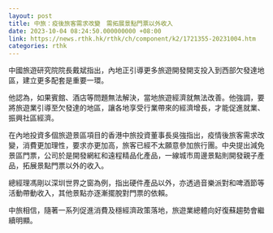 ```yaml
---
layout: post
title: 中旅：疫後旅客需求改變　需拓展景點門票以外收入
date: 2023-10-04 08:24:50.000000000 +08:00
link: https://news.rthk.hk/rthk/ch/component/k2/1721355-20231004.htm
categories: rthk
---
```


中國旅遊研究院院長戴斌指出，內地正引導更多旅遊開發開支投入到西部欠發達地區，建立更多配套是重要一環。

他認為，如果賓館、酒店等問題無法解決，當地旅遊經濟就無法改善。他強調，要將旅遊業引導至欠發達的地區，讓各地享受行業帶來的經濟增長，才能促進就業、振興社區經濟。

在內地投資多個旅遊景區項目的香港中旅投資董事長吳強指出，疫情後旅客需求改變，消費更加理性，要求亦更加高，旅客已經不太願意參加旅行團。中央提出減免景區門票，公司於是開發網紅和遠程精品化產品，一線城市周邊景點則開發親子產品，拓展景點門票以外的收入。

總經理馮剛以深圳世界之窗為例，指出硬件產品以外，亦透過音樂派對和啤酒節等活動帶動收入，其他景點亦逐漸擺脫對門票的依賴。

中旅相信，隨著一系列促進消費及穩經濟政策落地，旅遊業總體向好復蘇趨勢會繼續明顯。

